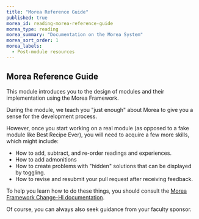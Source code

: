 ```yaml
---
title: "Morea Reference Guide"
published: true
morea_id: reading-morea-reference-guide
morea_type: reading
morea_summary: "Documentation on the Morea System"
morea_sort_order: 1
morea_labels:
  - Post-module resources
---
```


## Morea Reference Guide

This module introduces you to the design of modules and their implementation using the Morea Framework. 

During the module, we teach you "just enough" about Morea to give you a sense for the development process. 

However, once you start working on a real module (as opposed to a fake module like Best Recipe Ever), you will need to acquire a few more skills, which might include:

* How to add, subtract, and re-order readings and experiences.
* How to add admonitions
* How to create problems with "hidden" solutions that can be displayed by toggling.
* How to revise and resubmit your pull request after receiving feedback.

To help you learn how to do these things, you should consult the [Morea Framework Change-HI documentation](https://morea-framework.github.io/docs/category/change-hi). 

Of course, you can always also seek guidance from your faculty sponsor. 
